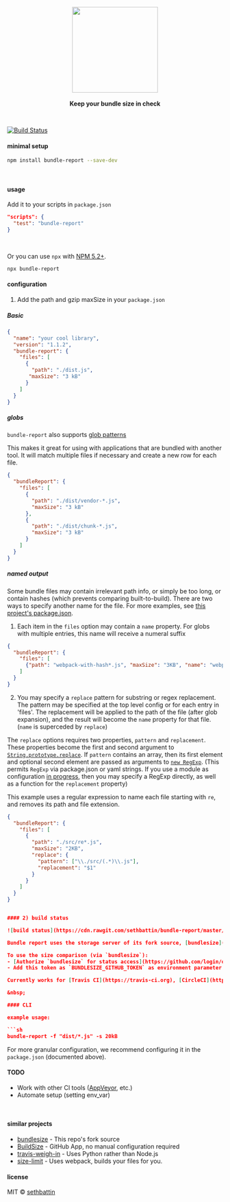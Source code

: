 <p align="center">
  <img src="https://cdn.rawgit.com/sethbattin/bundle-report/master/art/logo.png" height="200px">
  <br><br>
  <b>Keep your bundle size in check</b>
  <br>
</p>

&nbsp;

[![Build Status](https://travis-ci.org/sethbattin/bundle-report.svg?branch=parallel-dev)](https://travis-ci.org/sethbattin/bundlesize)

#### minimal setup

```sh
npm install bundle-report --save-dev
```

&nbsp;

#### usage

Add it to your scripts in `package.json`

```json
"scripts": {
  "test": "bundle-report"
}
```

&nbsp;

Or you can use `npx` with [NPM 5.2+](https://medium.com/@maybekatz/introducing-npx-an-npm-package-runner-55f7d4bd282b).

```sh
npx bundle-report
```

#### configuration

1) Add the path and gzip maxSize in your `package.json`

##### Basic

```json
{
  "name": "your cool library",
  "version": "1.1.2",
  "bundle-report": {
    "files": [
      {
        "path": "./dist.js",
       "maxSize": "3 kB"
      } 
    ]
  }
}
```
##### globs
`bundle-report` also supports [glob patterns](https://github.com/isaacs/node-glob)

This makes it great for using with applications that are bundled with another tool. It will match multiple files if necessary and create a new row for each file.

```json
{
  "bundleReport": {
    "files": [
      {
        "path": "./dist/vendor-*.js",
        "maxSize": "3 kB"
      },
      {
        "path": "./dist/chunk-*.js",
        "maxSize": "3 kB"
      }
    ]
  }
}
```

##### named output
Some bundle files may contain irrelevant path info, or simply be too long, or contain hashes (which prevents comparing built-to-build).  There are two ways to specify another name for the file.  For more examples, see [this project's package.json](https://github.com/sethbattin/bundle-report/blob/parallel-dev/package.json#L53-L79).

1. Each item in the `files` option may contain a `name` property.  For globs with multiple entries, this name will receive a numeral suffix

```json
{
  "bundleReport": {
    "files": [
      {"path": "webpack-with-hash*.js", "maxSize": "3KB", "name": "webpack"}
    ]
  }
}
```
2. You may specify a `replace` pattern for substring or regex replacement.  The pattern may be specified at the top level config or for each entry in 'files'.  The replacement will be applied to the path of the file (after glob expansion), and the result will become the `name` property for that file.  (`name` is superceded by `replace`)

The `replace` options requires two properties, `pattern` and `replacement`.  These properties become the first and second argument to [`String.prototype.replace`](https://developer.mozilla.org/en-US/docs/Web/JavaScript/Reference/Global_Objects/String/replace).  If `pattern` contains an array, then its first element and optional second element are passed as arguments to [`new RegExp`](https://developer.mozilla.org/en-US/docs/Web/JavaScript/Reference/Global_Objects/RegExp).  (This permits `RegExp` via package.json or yaml strings.  If you use a module as configuration [in progress](https://github.com/sethbattin/bundle-report/issues/5), then you may specify a RegExp directly, as well as a function for the `replacement` property)

This example uses a regular expression to name each file starting with `re`, and removes its path and file extension.

```json
{
  "bundleReport": {
    "files": [
      {
        "path": "./src/re*.js",
        "maxSize": "2KB",
        "replace": {
          "pattern": ["\\./src/(.*)\\.js"],
          "replacement": "$1"
        }
      }
    ]
  }
}


#### 2) build status

![build status](https://cdn.rawgit.com/sethbattin/bundle-report/master/art/status.png)

Bundle report uses the storage server of its fork source, [bundlesize](https://github.com/siddharthkp/bundlesize/).  (Old references still exist.)  buildsize hosts a server store that both 1.) uses the [Github Status API](https://developer.github.com/v3/repos/statuses/) to mark commits and PRs, and 2.) saves the results from the previous build, if that build is "master".  bundle-report allows this storage to apply to any branch name via the `baseBranch` config option.  The ability to check against any merge target is on the TODO list.

To use the size comparison (via `bundlesize`):
- [Authorize `bundlesize` for status access](https://github.com/login/oauth/authorize?scope=repo%3Astatus&client_id=6756cb03a8d6528aca5a), copy the token provided.
- Add this token as `BUNDLESIZE_GITHUB_TOKEN` as environment parameter in your CIs project settings.

Currently works for [Travis CI](https://travis-ci.org), [CircleCI](https://circleci.com/), [Wercker](http://www.wercker.com), and [Drone](http://readme.drone.io/).

&nbsp;

#### CLI

example usage:

```sh
bundle-report -f "dist/*.js" -s 20kB
```

For more granular configuration, we recommend configuring it in the `package.json` (documented above).

#### TODO

- Work with other CI tools ([AppVeyor](https://www.appveyor.com/), etc.)
- Automate setup (setting env_var)

&nbsp;

#### similar projects

- [bundlesize](https://github.com/siddharthkp/bundlesize/) - This repo's fork source
- [BuildSize](https://buildsize.org/) - GitHub App, no manual configuration required
- [travis-weigh-in](https://github.com/danvk/travis-weigh-in) - Uses Python rather than Node.js
- [size-limit](https://github.com/ai/size-limit) - Uses webpack, builds your files for you.

#### license

MIT © [sethbattin](https://github.com/sethbattin)

